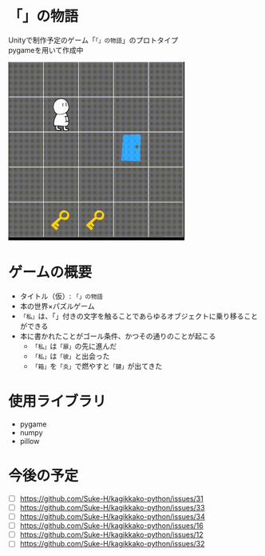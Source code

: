 # 「」の物語

Unityで制作予定のゲーム「`「」の物語`」のプロトタイプ  
pygameを用いて作成中

<img src="sample/capture.gif" width="70%">


# ゲームの概要

- タイトル（仮）: `「」の物語`
- 本の世界×パズルゲーム
- `「私」`は、「」付きの文字を触ることであらゆるオブジェクトに乗り移ることができる
- 本に書かれたことがゴール条件、かつその通りのことが起こる
  - `「私」`は`「扉」`の先に進んだ
  - `「私」`は`「彼」`と出会った
  - `「箱」`を`「炎」`で燃やすと`「鍵」`が出てきた

# 使用ライブラリ
- pygame
- numpy
- pillow

# 今後の予定
- [ ] https://github.com/Suke-H/kagikkako-python/issues/31
- [ ] https://github.com/Suke-H/kagikkako-python/issues/33
- [ ] https://github.com/Suke-H/kagikkako-python/issues/34
- [ ] https://github.com/Suke-H/kagikkako-python/issues/16
- [ ] https://github.com/Suke-H/kagikkako-python/issues/12
- [ ] https://github.com/Suke-H/kagikkako-python/issues/32
